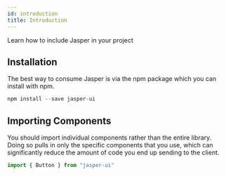 ```yaml
---
id: introduction
title: Introduction
---
```


Learn how to include Jasper in your project

## Installation

The best way to consume Jasper is via the npm package which you can install with npm.

```jsx
npm install --save jasper-ui
```

## Importing Components

You should import individual components rather than the entire library. Doing so pulls in only the specific components that you use, which can significantly reduce the amount of code you end up sending to the client.

```jsx
import { Button } from "jasper-ui"
```
